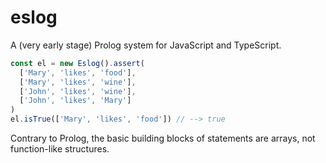 # eslog

A (very early stage) Prolog system for JavaScript and TypeScript.

```js
const el = new Eslog().assert(
  ['Mary', 'likes', 'food'],
  ['Mary', 'likes', 'wine'],
  ['John', 'likes', 'wine'],
  ['John', 'likes', 'Mary']
)
el.isTrue(['Mary', 'likes', 'food']) // --> true
```

Contrary to Prolog, the basic building blocks of statements are arrays, not function-like structures.
